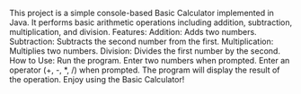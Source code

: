 This project is a simple console-based Basic Calculator implemented in Java. It performs basic arithmetic operations including addition, subtraction, multiplication, and division.
Features:
Addition: Adds two numbers.
Subtraction: Subtracts the second number from the first.
Multiplication: Multiplies two numbers.
Division: Divides the first number by the second.
How to Use:
Run the program.
Enter two numbers when prompted.
Enter an operator (+, -, *, /) when prompted.
The program will display the result of the operation.
Enjoy using the Basic Calculator!

